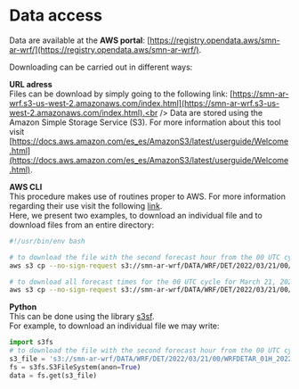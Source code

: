 # Data access

Data are available at the **AWS portal**: [https://registry.opendata.aws/smn-ar-wrf/](https://registry.opendata.aws/smn-ar-wrf/).

Downloading can be carried out in different ways:

**URL adress**<br />
Files can be download by simply going to the following link: [https://smn-ar-wrf.s3-us-west-2.amazonaws.com/index.html](https://smn-ar-wrf.s3-us-west-2.amazonaws.com/index.html).<br />
Data are stored using the Amazon Simple Storage Service (S3). For more information about this tool visit [https://docs.aws.amazon.com/es_es/AmazonS3/latest/userguide/Welcome.html](https://docs.aws.amazon.com/es_es/AmazonS3/latest/userguide/Welcome.html).

**AWS CLI**<br /> 
This procedure makes use of routines proper to AWS. For more information regarding their use visit the following [link](https://docs.aws.amazon.com/cli/latest/userguide/getting-started-install.html).<br />
Here, we present two examples, to download an individual file and to download files from an entire directory:  <br />
```bash
#!/usr/bin/env bash

# to download the file with the second forecast hour from the 00 UTC cycle for March 21, 2022 to the output_path: 
aws s3 cp --no-sign-request s3://smn-ar-wrf/DATA/WRF/DET/2022/03/21/00/WRFDETAR_01H_20220321_00_002.nc output_path

# to download all forecast times for the 00 UTC cycle for March 21, 2022 to the output_path:
aws s3 cp --no-sign-request s3://smn-ar-wrf/DATA/WRF/DET/2022/03/21/00/ --recursive output_path
```

**Python**<br />
This can be done using the library [s3sf](https://pypi.org/project/s3fs/). <br />
For example, to download an individual file we may write: <br />
```python
import s3fs
# to download the file with the second forecast hour from the 00 UTC cycle for March 21, 2022
s3_file = 's3://smn-ar-wrf/DATA/WRF/DET/2022/03/21/00/WRFDETAR_01H_20220321_00_002.nc'
fs = s3fs.S3FileSystem(anon=True)
data = fs.get(s3_file)
```
